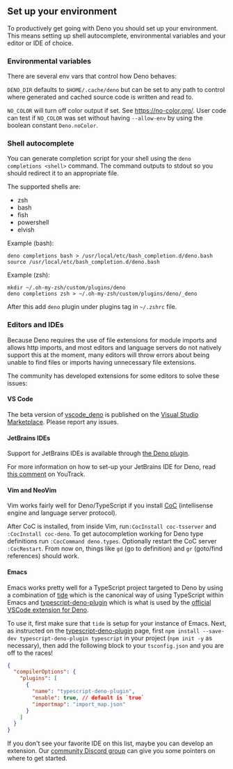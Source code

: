 ## Set up your environment

To productively get going with Deno you should set up your environment. This
means setting up shell autocomplete, environmental variables and your editor or
IDE of choice.

### Environmental variables

There are several env vars that control how Deno behaves:

`DENO_DIR` defaults to `$HOME/.cache/deno` but can be set to any path to control
where generated and cached source code is written and read to.

`NO_COLOR` will turn off color output if set. See https://no-color.org/. User
code can test if `NO_COLOR` was set without having `--allow-env` by using the
boolean constant `Deno.noColor`.

### Shell autocomplete

You can generate completion script for your shell using the
`deno completions <shell>` command. The command outputs to stdout so you should
redirect it to an appropriate file.

The supported shells are:

- zsh
- bash
- fish
- powershell
- elvish

Example (bash):

```shell
deno completions bash > /usr/local/etc/bash_completion.d/deno.bash
source /usr/local/etc/bash_completion.d/deno.bash
```

Example (zsh):

```shell
mkdir ~/.oh-my-zsh/custom/plugins/deno
deno completions zsh > ~/.oh-my-zsh/custom/plugins/deno/_deno
```

After this add `deno` plugin under plugins tag in `~/.zshrc` file.

### Editors and IDEs

Because Deno requires the use of file extensions for module imports and allows
http imports, and most editors and language servers do not natively support this
at the moment, many editors will throw errors about being unable to find files
or imports having unnecessary file extensions.

The community has developed extensions for some editors to solve these issues:

#### VS Code

The beta version of [vscode_deno](https://github.com/denoland/vscode_deno) is
published on the
[Visual Studio Marketplace](https://marketplace.visualstudio.com/items?itemName=denoland.vscode-deno).
Please report any issues.

#### JetBrains IDEs

Support for JetBrains IDEs is available through
[the Deno plugin](https://plugins.jetbrains.com/plugin/14382-deno).

For more information on how to set-up your JetBrains IDE for Deno, read
[this comment](https://youtrack.jetbrains.com/issue/WEB-41607#focus=streamItem-27-4160152.0-0)
on YouTrack.

#### Vim and NeoVim

Vim works fairly well for Deno/TypeScript if you install
[CoC](https://github.com/neoclide/coc.nvim) (intellisense engine and language
server protocol).

After CoC is installed, from inside Vim, run`:CocInstall coc-tsserver` and
`:CocInstall coc-deno`. To get autocompletion working for Deno type definitions
run `:CocCommand deno.types`. Optionally restart the CoC server `:CocRestart`.
From now on, things like `gd` (go to definition) and `gr` (goto/find references)
should work.

#### Emacs

Emacs works pretty well for a TypeScript project targeted to Deno by using a
combination of [tide](https://github.com/ananthakumaran/tide) which is the
canonical way of using TypeScript within Emacs and
[typescript-deno-plugin](https://github.com/justjavac/typescript-deno-plugin)
which is what is used by the
[official VSCode extension for Deno](https://github.com/denoland/vscode_deno).

To use it, first make sure that `tide` is setup for your instance of Emacs.
Next, as instructed on the
[typescript-deno-plugin](https://github.com/justjavac/typescript-deno-plugin)
page, first `npm install --save-dev typescript-deno-plugin typescript` in your
project (`npm init -y` as necessary), then add the following block to your
`tsconfig.json` and you are off to the races!

```json
{
  "compilerOptions": {
    "plugins": [
      {
        "name": "typescript-deno-plugin",
        "enable": true, // default is `true`
        "importmap": "import_map.json"
      }
    ]
  }
}
```

If you don't see your favorite IDE on this list, maybe you can develop an
extension. Our [community Discord group](https://discord.gg/deno) can give
you some pointers on where to get started.
